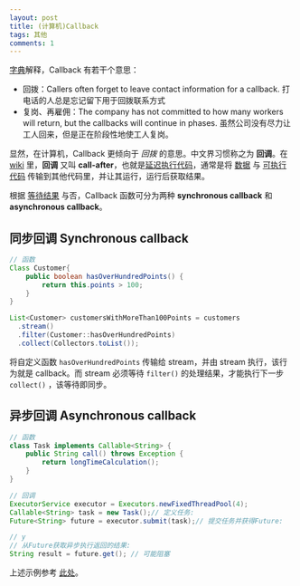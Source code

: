 ```yaml
---
layout: post
title: (计算机)Callback
tags: 其他
comments: 1
---
```


[字典](https://dictionary.cambridge.org/dictionary/english/callback)解释，Callback 有若干个意思：

- 回拨：Callers often forget to leave contact information for a callback. 打电话的人总是忘记留下用于回拨联系方式
- 复岗、再雇佣：The company has not committed to how many workers will return, but the callbacks will continue in phases. 虽然公司没有尽力让工人回来，但是正在阶段性地使工人复岗。

显然，在计算机，Callback 更倾向于 *回拨* 的意思。中文界习惯称之为 **回调**。在 [wiki](https://en.wikipedia.org/wiki/Callback_(computer_programming)) 里，**回调** 又叫 **call-after**，也就是<u>延迟执行代码</u>，通常是将 <u>数据</u> 与 <u>可执行代码</u> 传输到其他代码里，并让其运行，运行后获取结果。

根据 <u>等待结果</u> 与否，Callback 函数可分为两种 **synchronous callback** 和 **asynchronous callback**。

## 同步回调 Synchronous callback

```java
// 函数
Class Customer{
    public boolean hasOverHundredPoints() {
        return this.points > 100;
    }
}

List<Customer> customersWithMoreThan100Points = customers
  .stream()
  .filter(Customer::hasOverHundredPoints)
  .collect(Collectors.toList());
```

将自定义函数 `hasOverHundredPoints` 传输给 stream，并由 stream 执行，该行为就是 callback。而 stream 必须等待 `filter()` 的处理结果，才能执行下一步 `collect()` ，该等待即同步。

## 异步回调 Asynchronous callback

```java
// 函数
class Task implements Callable<String> {
    public String call() throws Exception {
        return longTimeCalculation(); 
    }
}

// 回调
ExecutorService executor = Executors.newFixedThreadPool(4); 
Callable<String> task = new Task();// 定义任务:
Future<String> future = executor.submit(task);// 提交任务并获得Future:

// y
// 从Future获取异步执行返回的结果:
String result = future.get(); // 可能阻塞
```

上述示例参考 [此处](https://www.liaoxuefeng.com/wiki/1252599548343744/1306581155184674)。